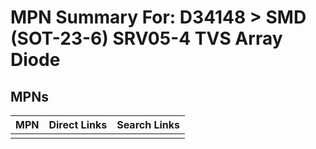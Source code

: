 



# MPN Summary For: D34148 > SMD (SOT-23-6) SRV05-4 TVS Array Diode

## MPNs
  

|MPN|Direct Links|Search Links|
| :--- | :--- | :--- |
||||
